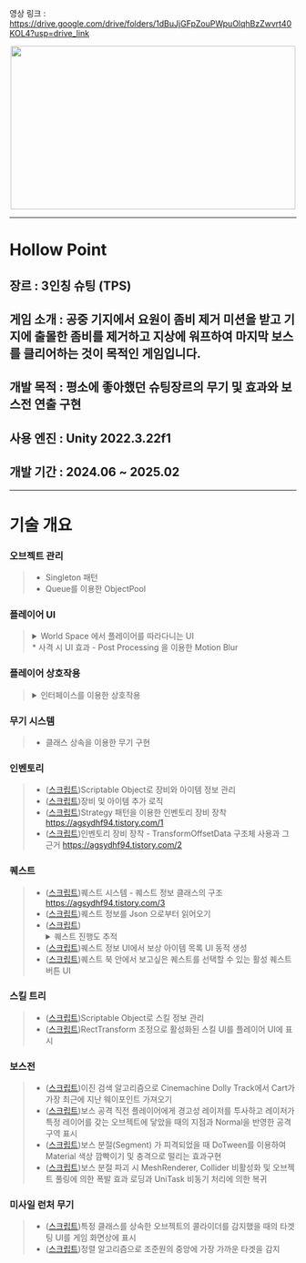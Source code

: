 영상 링크 : https://drive.google.com/drive/folders/1dBuJjGFpZouPWpuOlqhBzZwvrt40KOL4?usp=drive_link

<p align="center">
  <img src="https://github.com/user-attachments/assets/1269010e-a0aa-4295-bf52-8d8c48be4104" width="500" height="287"/>
</p>

---
# Hollow Point
## 장르 : 3인칭 슈팅 (TPS)
## 게임 소개 : 공중 기지에서 요원이 좀비 제거 미션을 받고 기지에 출몰한 좀비를 제거하고 지상에 워프하여 마지막 보스를 클리어하는 것이 목적인 게임입니다.
## 개발 목적 : 평소에 좋아했던 슈팅장르의 무기 및 효과와 보스전 연출 구현
## 사용 엔진 : Unity 2022.3.22f1
## 개발 기간 : 2024.06 ~ 2025.02

---

# 기술 개요

### 오브젝트 관리
> * Singleton 패턴
> * Queue를 이용한 ObjectPool

### 플레이어 UI
>  <details><summary>World Space 에서 플레이어를 따라다니는 UI</summary> <img src="https://github.com/user-attachments/assets/fd1665fb-ee92-4b11-af0c-28b40448ef55" width="500" height="287"/> </details>
> * 사격 시 UI 효과 - Post Processing 을 이용한 Motion Blur

### 플레이어 상호작용
> <details><summary>인터페이스를 이용한 상호작용</summary> <img src="https://github.com/user-attachments/assets/533b5602-9bf3-49bd-a138-8635a0fc4c29" width="500" height="287"/> </details>


### 무기 시스템
> * 클래스 상속을 이용한 무기 구현

### 인벤토리
> * ([스크립트](https://github.com/agsydhf94/PROJECT_HA_2025/blob/master/Assets/Scripts/Inventory/EquipmentSO.cs#L9))Scriptable Object로 장비와 아이템 정보 관리
> * ([스크립트](https://github.com/agsydhf94/PROJECT_HA_2025/blob/master/Assets/Scripts/Inventory/InventoryManager.cs#L124))장비 및 아이템 추가 로직
> * ([스크립트](https://github.com/agsydhf94/PROJECT_HA_2025/blob/master/Assets/Scripts/Inventory/EquipmentStrategy_Manager.cs#L6))Strategy 패턴을 이용한 인벤토리 장비 장착 <https://agsydhf94.tistory.com/1>
> * ([스크립트]())인벤토리 장비 장착 - TransformOffsetData 구조체 사용과 그 근거 <https://agsydhf94.tistory.com/2>


### 퀘스트
> * ([스크립트](https://github.com/agsydhf94/PROJECT_HA_2025/blob/master/Assets/Scripts/Quest/QuestData.cs#L11))퀘스트 시스템 - 퀘스트 정보 클래스의 구조 <https://agsydhf94.tistory.com/3>
> * ([스크립트](https://github.com/agsydhf94/PROJECT_HA_2025/blob/master/Assets/Scripts/Quest/QuestData.cs#L80))퀘스트 정보를 Json 으로부터 읽어오기
> * ([스크립트](https://github.com/agsydhf94/PROJECT_HA_2025/blob/master/Assets/Scripts/Quest/QuestData.cs#L80))<details><summary>퀘스트 진행도 추적</summary> <img src="https://github.com/user-attachments/assets/915a2625-c0d0-4435-b430-d90da5e9ac2c" width="500" height="287"/></details>
> * ([스크립트](https://github.com/agsydhf94/PROJECT_HA_2025/blob/master/Assets/Scripts/Quest/QuestManager.cs#L561))퀘스트 정보 UI에서 보상 아이템 목록 UI 동적 생성
> * ([스크립트](https://github.com/agsydhf94/PROJECT_HA_2025/blob/master/Assets/Scripts/Quest/ActiveQuestButton.cs#L11))퀘스트 북 안에서 보고싶은 퀘스트를 선택할 수 있는 활성 퀘스트 버튼 UI

### 스킬 트리
> * ([스크립트](https://github.com/agsydhf94/PROJECT_HA_2025/blob/master/Assets/Scripts/PlayerHealth/SkillSO.cs#L11))Scriptable Object로 스킬 정보 관리
> * ([스크립트](https://github.com/agsydhf94/PROJECT_HA_2025/blob/master/Assets/Scripts/PlayerHealth/SkillManager.cs#L171))RectTransform 조정으로 활성화된 스킬 UI를 플레이어 UI에 표시

### 보스전
> * ([스크립트](https://github.com/agsydhf94/PROJECT_HA_2025/blob/master/Assets/Scripts/BossBattle/BossEnemy.cs#L163))이진 검색 알고리즘으로 Cinemachine Dolly Track에서 Cart가 가장 최근에 지난 웨이포인트 가져오기
> * ([스크립트](https://github.com/agsydhf94/PROJECT_HA_2025/blob/master/Assets/Scripts/BossBattle/BossEnemy.cs#L442))보스 공격 직전 플레이어에게 경고성 레이저를 투사하고 레이저가 특정 레이어를 갖는 오브젝트에 닿았을 때의 지점과 Normal을 반영한 공격 구역 표시
> * ([스크립트](https://github.com/agsydhf94/PROJECT_HA_2025/blob/master/Assets/Scripts/BossBattle/EnemySegment.cs#L67))보스 분절(Segment) 가 피격되었을 때 DoTween를 이용하여 Material 색상 깜빡이기 및 충격으로 떨리는 효과구현
> * ([스크립트](https://github.com/agsydhf94/PROJECT_HA_2025/blob/master/Assets/Scripts/BossBattle/BossEnemy.cs#L392))보스 분절 파괴 시 MeshRenderer, Collider 비활성화 및 오브젝트 풀링에 의한 폭발 효과 로딩과 UniTask 비동기 처리에 의한 복귀

### 미사일 런처 무기
> * ([스크립트]())특정 클래스를 상속한 오브젝트의 콜라이더를 감지했을 때의 타겟팅 UI를 게임 화면상에 표시
> * ([스크립트]())정렬 알고리즘으로 조준원의 중앙에 가장 가까운 타겟을 감지
